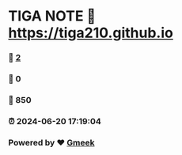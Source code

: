 # TIGA NOTE :link: https://tiga210.github.io 
### :page_facing_up: [2](https://tiga210.github.io/tag.html) 
### :speech_balloon: 0 
### :hibiscus: 850 
### :alarm_clock: 2024-06-20 17:19:04 
### Powered by :heart: [Gmeek](https://github.com/Meekdai/Gmeek)
